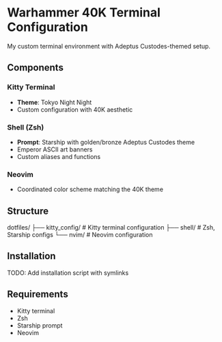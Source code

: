 # Warhammer 40K Terminal Configuration

My custom terminal environment with Adeptus Custodes-themed setup.

## Components

### Kitty Terminal
- **Theme**: Tokyo Night Night
- Custom configuration with 40K aesthetic

### Shell (Zsh)
- **Prompt**: Starship with golden/bronze Adeptus Custodes theme
- Emperor ASCII art banners
- Custom aliases and functions

### Neovim
- Coordinated color scheme matching the 40K theme

## Structure
dotfiles/
├── kitty_config/      # Kitty terminal configuration
├── shell/             # Zsh, Starship configs
└── nvim/              # Neovim configuration

## Installation

TODO: Add installation script with symlinks

## Requirements

- Kitty terminal
- Zsh
- Starship prompt
- Neovim
